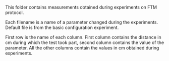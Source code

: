 This folder contains measurements obtained during experiments on FTM protocol.

Each filename is a name of a parameter changed during the experiments. Default file is from the basic configuration experiment.

First row is the name of each column. First column contains the distance in cm during which the test took part, second column contains the value of the parameter. All the other columns contain the values in cm obtained during experiments.
